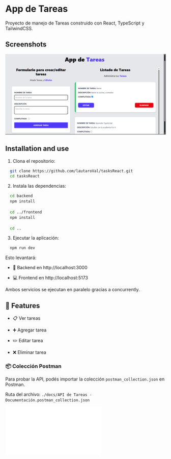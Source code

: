 # App de Tareas

Proyecto de manejo de Tareas construido con React, TypeScript y TailwindCSS.

## Screenshots

![App Screenshot](/taskAppScreen.png)

## Installation and use

1. Clona el repositorio:

```bash
  git clone https://github.com/lautaroVal/tasksReact.git
  cd tasksReact
```

2. Instala las dependencias:

```bash
  cd backend
  npm install

  cd ../frontend
  npm install

  cd ..
```

3. Ejecutar la aplicación:

```bash
  npm run dev
```

Esto levantará:

- 📡 Backend en http://localhost:3000

- 💻 Frontend en http://localhost:5173

Ambos servicios se ejecutan en paralelo gracias a concurrently.

## 🧩 Features

- 📋 Ver tareas

- ➕ Agregar tarea

- ✏️ Editar tarea

- ❌ Eliminar tarea



### 📦 Colección Postman

Para probar la API, podés importar la colección `postman_collection.json` en Postman.

Ruta del archivo: `./docs/API de Tareas - Documentación.postman_collection.json`

![Documentación - API de Tareas](./docs/API%20de%20Tareas%20-%20Documentación.postman_collection.json)